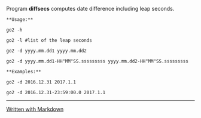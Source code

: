 Program **diffsecs** computes date difference including leap seconds.

	**Usage:**

	go2 -h

	go2 -l #list of the leap seconds

	go2 -d yyyy.mm.dd1 yyyy.mm.dd2

	go2 -d yyyy.mm.dd1-HH"MM"SS.sssssssss yyyy.mm.dd2-HH"MM"SS.sssssssss

	**Examples:**

	go2 -d 2016.12.31 2017.1.1

	go2 -d 2016.12.31-23:59:00.0 2017.1.1
---
[Written with Markdown](https://www.markdownguide.org/basic-syntax/)